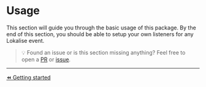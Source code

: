Usage
===

This section will guide you through the basic usage of this package. By the end of this section, you should be able to
setup your own listeners for any Lokalise event.

> 💡 Found an issue or is this section missing anything? Feel free to open a
> [PR](https://github.com/craftzing/laravel-postmark-notification-channel/compare) or
> [issue](https://github.com/craftzing/laravel-postmark-notification-channel/issues/new).

---

[⏪ Getting started](getting-started.md)
